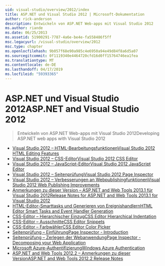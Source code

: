 ```yaml
---
uid: visual-studio/overview/2012/index
title: ASP.NET und Visual Studio 2012 | Microsoft-Dokumentation
author: rick-anderson
description: Entwickeln von ASP.NET Web-apps mit Visual Studio 2012
ms.author: riande
ms.date: 06/25/2013
ms.assetid: 51900291-7787-4a6e-be4e-fa558486f5ff
msc.legacyurl: /visual-studio/overview/2012
msc.type: chapter
ms.openlocfilehash: 9b057f68e90a985c4e6950a94e49d84f8a6d5a07
ms.sourcegitcommit: 0f1119340e4464720cfd16d0ff15764746ea1fea
ms.translationtype: MT
ms.contentlocale: de-DE
ms.lasthandoff: 04/17/2019
ms.locfileid: "59393365"
---
```

# <a name="aspnet-and-visual-studio-2012"></a><span data-ttu-id="9cca4-103">ASP.NET und Visual Studio 2012</span><span class="sxs-lookup"><span data-stu-id="9cca4-103">ASP.NET and Visual Studio 2012</span></span>

> <span data-ttu-id="9cca4-104">Entwickeln von ASP.NET Web-apps mit Visual Studio 2012</span><span class="sxs-lookup"><span data-stu-id="9cca4-104">Developing ASP.NET web apps with Visual Studio 2012</span></span>


- [<span data-ttu-id="9cca4-105">Visual Studio 2012 – HTML-Bearbeitungsfunktionen</span><span class="sxs-lookup"><span data-stu-id="9cca4-105">Visual Studio 2012 HTML Editing Features</span></span>](visual-studio-2012-html-editing-features.md)
- [<span data-ttu-id="9cca4-106">Visual Studio 2012 – CSS-Editor</span><span class="sxs-lookup"><span data-stu-id="9cca4-106">Visual Studio 2012 CSS Editor</span></span>](visual-studio-2012-css-editor.md)
- [<span data-ttu-id="9cca4-107">Visual Studio 2012 – JavaScript-Editor</span><span class="sxs-lookup"><span data-stu-id="9cca4-107">Visual Studio 2012 JavaScript Editor</span></span>](visual-studio-2012-javascript-editor.md)
- [<span data-ttu-id="9cca4-108">Visual Studio 2012 – Seitenprüfung</span><span class="sxs-lookup"><span data-stu-id="9cca4-108">Visual Studio 2012 Page Inspector</span></span>](visual-studio-2012-page-inspector.md)
- [<span data-ttu-id="9cca4-109">Visual Studio 2012 – Verbesserungen an Webpublishingfunktionen</span><span class="sxs-lookup"><span data-stu-id="9cca4-109">Visual Studio 2012 Web Publishing Improvements</span></span>](visual-studio-2012-web-publishing-improvements.md)
- [<span data-ttu-id="9cca4-110">Anmerkungen zu dieser Version – ASP.NET and Web Tools 2013.1 für Visual Studio 2012</span><span class="sxs-lookup"><span data-stu-id="9cca4-110">Release Notes for ASP.NET and Web Tools 2013.1 for Visual Studio 2012</span></span>](aspnet-and-web-tools-20131-for-visual-studio-2012.md)
- [<span data-ttu-id="9cca4-111">HTML-Editor-Smarttasks und Generieren von Ereignishandlern</span><span class="sxs-lookup"><span data-stu-id="9cca4-111">HTML Editor Smart Tasks and Event Handler Generation</span></span>](visual-studio-vnext-videos-html-editor-smart-tasks-and-event-handler-generation.md)
- [<span data-ttu-id="9cca4-112">CSS-Editor – Hierarchischer Einzug</span><span class="sxs-lookup"><span data-stu-id="9cca4-112">CSS Editor Hierarchical Indentation</span></span>](visual-studio-vnext-videos-css-editor-hierarchical-indentation.md)
- [<span data-ttu-id="9cca4-113">CSS-Editor – Ausschnitte</span><span class="sxs-lookup"><span data-stu-id="9cca4-113">CSS Editor Snippets</span></span>](visual-studio-vnext-videos-css-editor-snippets.md)
- [<span data-ttu-id="9cca4-114">CSS-Editor – Farbwähler</span><span class="sxs-lookup"><span data-stu-id="9cca4-114">CSS Editor Color Picker</span></span>](visual-studio-vnext-videos-css-editor-color-picker.md)
- [<span data-ttu-id="9cca4-115">Seitenprüfung – Einführung</span><span class="sxs-lookup"><span data-stu-id="9cca4-115">Page Inspector - Introduction</span></span>](visual-studio-vnext-videos-page-inspector-introduction.md)
- [<span data-ttu-id="9cca4-116">Seitenprüfung – Zerlegen der Webanwendung</span><span class="sxs-lookup"><span data-stu-id="9cca4-116">Page Inspector - Decomposing your Web Application</span></span>](visual-studio-vnext-videos-page-inspector-decomposing-your-web-application.md)
- [<span data-ttu-id="9cca4-117">Microsoft Azure-Authentifizierung</span><span class="sxs-lookup"><span data-stu-id="9cca4-117">Windows Azure Authentication</span></span>](windows-azure-authentication.md)
- [<span data-ttu-id="9cca4-118">ASP.NET and Web Tools 2012.2 – Anmerkungen zu dieser Version</span><span class="sxs-lookup"><span data-stu-id="9cca4-118">ASP.NET and Web Tools 2012.2 Release Notes</span></span>](aspnet-and-web-tools-20122-release-notes-rtw.md)
